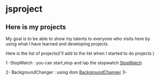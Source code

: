 # jsproject
## Here is my projects 
My goal is to be able to show my talents to everyone who visits here by using what I have learned and developing projects.


Here is the list of projects(I'll add to the list when I started to do projects )

1 -StopWatch : you can start,stop and lap the stopwatch [StopWatch](https://github.com/enesbytmr/jsproject/tree/main/countdowntime)

2- BackgroundChanger : using dom [BackgroundChanger](https://github.com/enesbytmr/jsproject/tree/main/change%20background)
3-
